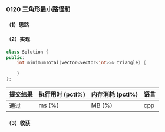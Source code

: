 ### 0120 三角形最小路径和

#### （1）思路

#### （2）实现

```cpp
class Solution {
public:
    int minimumTotal(vector<vector<int>>& triangle) {

    }
};
```

| 提交结果 | 执行用时 (pctl%) | 内存消耗 (pctl%) | 语言 |
|:---------|:-----------------|:-----------------|:-----|
| 通过     |  ms (%)   |  MB (%)  | cpp  |

#### （3）收获
